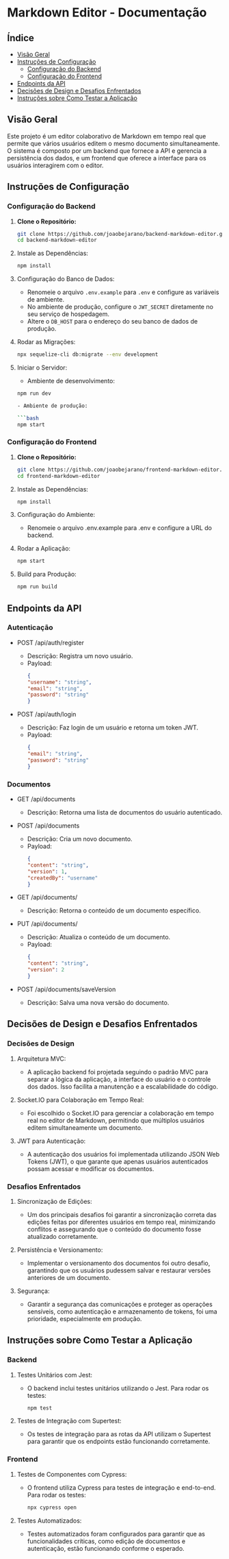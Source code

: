 # Markdown Editor - Documentação

## Índice
- [Visão Geral](#visão-geral)
- [Instruções de Configuração](#instruções-de-configuração)
  - [Configuração do Backend](#configuração-do-backend)
  - [Configuração do Frontend](#configuração-do-frontend)
- [Endpoints da API](#endpoints-da-api)
- [Decisões de Design e Desafios Enfrentados](#decisões-de-design-e-desafios-enfrentados)
- [Instruções sobre Como Testar a Aplicação](#instruções-sobre-como-testar-a-aplicação)

## Visão Geral
Este projeto é um editor colaborativo de Markdown em tempo real que permite que vários usuários editem o mesmo documento simultaneamente. O sistema é composto por um backend que fornece a API e gerencia a persistência dos dados, e um frontend que oferece a interface para os usuários interagirem com o editor.

## Instruções de Configuração

### Configuração do Backend

1. **Clone o Repositório:**

   ```bash
   git clone https://github.com/joaobejarano/backend-markdown-editor.git
   cd backend-markdown-editor

2. Instale as Dependências:

    ```bash
    npm install 

3. Configuração do Banco de Dados:

    - Renomeie o arquivo `.env.example` para `.env` e configure as variáveis de ambiente.
    - No ambiente de produção, configure o `JWT_SECRET` diretamente no seu serviço de hospedagem.
    - Altere o `DB_HOST` para o endereço do seu banco de dados de produção.

4. Rodar as Migrações:

    ```bash
    npx sequelize-cli db:migrate --env development

5. Iniciar o Servidor:

    - Ambiente de desenvolvimento:

    ```bash
    npm run dev

    - Ambiente de produção:

    ```bash
    npm start


### Configuração do Frontend

1. **Clone o Repositório:**

    ```bash
    git clone https://github.com/joaobejarano/frontend-markdown-editor.git
    cd frontend-markdown-editor


2. Instale as Dependências:

    ```bash
    npm install 

3. Configuração do Ambiente:

    - Renomeie o arquivo .env.example para .env e configure a URL do backend.

4. Rodar a Aplicação:

    ```bash
    npm start

5. Build para Produção:

    ```bash
    npm run build


## Endpoints da API

### Autenticação

- POST /api/auth/register

    - Descrição: Registra um novo usuário.
    - Payload:
        ```json
        {
        "username": "string",
        "email": "string",
        "password": "string"
        }
- POST /api/auth/login

    - Descrição: Faz login de um usuário e retorna um token JWT.
    - Payload:
        ```json
        {
        "email": "string",
        "password": "string"
        }

### Documentos

- GET /api/documents

    - Descrição: Retorna uma lista de documentos do usuário autenticado.
- POST /api/documents

    - Descrição: Cria um novo documento.
    - Payload:
        ```json
        {
        "content": "string",
        "version": 1,
        "createdBy": "username"
        }
- GET /api/documents/

    - Descrição: Retorna o conteúdo de um documento específico.

- PUT /api/documents/

    - Descrição: Atualiza o conteúdo de um documento.
    - Payload: 
        ```json 
        {
        "content": "string",
        "version": 2
        }
- POST /api/documents/saveVersion

    - Descrição: Salva uma nova versão do documento.


## Decisões de Design e Desafios Enfrentados

### Decisões de Design

1. Arquitetura MVC:

    - A aplicação backend foi projetada seguindo o padrão MVC para separar a lógica da aplicação, a interface do usuário e o controle dos dados. Isso facilita a manutenção e a escalabilidade do código.

2. Socket.IO para Colaboração em Tempo Real:

    - Foi escolhido o Socket.IO para gerenciar a colaboração em tempo real no editor de Markdown, permitindo que múltiplos usuários editem simultaneamente um documento.

3. JWT para Autenticação:

    - A autenticação dos usuários foi implementada utilizando JSON Web Tokens (JWT), o que garante que apenas usuários autenticados possam acessar e modificar os documentos.

### Desafios Enfrentados

1. Sincronização de Edições:

    - Um dos principais desafios foi garantir a sincronização correta das edições feitas por diferentes usuários em tempo real, minimizando conflitos e assegurando que o conteúdo do documento fosse atualizado corretamente.

2. Persistência e Versionamento:

    - Implementar o versionamento dos documentos foi outro desafio, garantindo que os usuários pudessem salvar e restaurar versões anteriores de um documento.

3. Segurança:

    - Garantir a segurança das comunicações e proteger as operações sensíveis, como autenticação e armazenamento de tokens, foi uma prioridade, especialmente em produção.


## Instruções sobre Como Testar a Aplicação

### Backend

1. Testes Unitários com Jest:

    - O backend inclui testes unitários utilizando o Jest. Para rodar os testes:
        ```bash
        npm test

2. Testes de Integração com Supertest:

    - Os testes de integração para as rotas da API utilizam o Supertest para garantir que os endpoints estão funcionando corretamente.

### Frontend

1. Testes de Componentes com Cypress:

    - O frontend utiliza Cypress para testes de integração e end-to-end. Para rodar os testes:
        ```bash
        npx cypress open

2. Testes Automatizados:

    - Testes automatizados foram configurados para garantir que as funcionalidades críticas, como edição de documentos e autenticação, estão funcionando conforme o esperado.